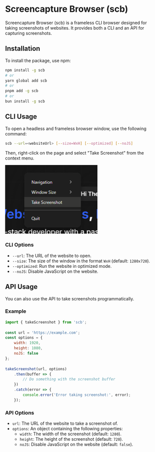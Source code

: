 # Screencapture Browser (scb)

Screencapture Browser (scb) is a frameless CLI browser designed for taking screenshots of websites. It provides both a CLI and an API for capturing screenshots.

## Installation

To install the package, use npm:

```bash
npm install -g scb
# or
yarn global add scb
# or
pnpm add -g scb
# or
bun install -g scb
```

## CLI Usage

To open a headless and frameless browser window, use the following command:

```bash
scb --url=<websiteUrl> [--size=WxH] [--optimized] [--noJS]
```

Then, right-click on the page and select "Take Screenshot" from the context menu.

<img src="./images/contextmenu.png" alt="Context menu" width="300">

### CLI Options

- `--url`: The URL of the website to open.
- `--size`: The size of the window in the format `WxH` (default: `1280x720`).
- `--optimized`: Run the website in optimized mode.
- `--noJS`: Disable JavaScript on the website.

## API Usage

You can also use the API to take screenshots programmatically.

### Example

```js
import { takeScreenshot } from 'scb';

const url = 'https://example.com';
const options = {
    width: 1920,
    height: 1080,
    noJS: false
};

takeScreenshot(url, options)
    .then(buffer => {
        // Do something with the screenshot buffer
    })
    .catch(error => {
        console.error('Error taking screenshot:', error);
    });
```

### API Options

- `url`: The URL of the website to take a screenshot of.
- `options`: An object containing the following properties:
  - `width`: The width of the screenshot (default: `1280`).
  - `height`: The height of the screenshot (default: `720`).
  - `noJS`: Disable JavaScript on the website (default: `false`).